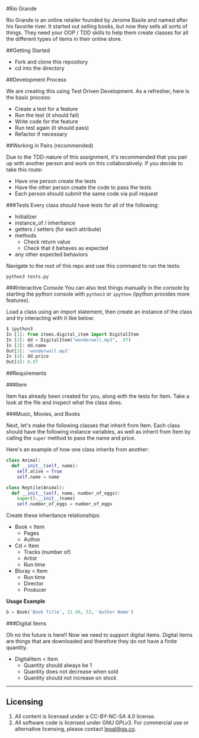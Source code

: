 #Rio Grande

Rio Grande is an online retailer founded by Jerome Basile and named after his favorite river. It started out selling books, but now they sells all sorts of things. They need your OOP / TDD skills to help them create classes for all the different types of items in their online store.

##Getting Started

* Fork and clone this repository
* cd into the directory

##Development Process

We are creating this using Test Driven Development. As a refresher, here is the basic process:

* Create a test for a feature
* Run the test (it should fail)
* Write code for the feature
* Run test again (it should pass)
* Refactor if necessary

##Working in Pairs (recommended)

Due to the TDD-nature of this assignment, it's recommended that you pair up with another person and work on this collaboratively. If you decide to take this route:

* Have one person create the tests
* Have the other person create the code to pass the tests
* Each person should submit the same code via pull request

###Tests
Every class should have tests for all of the following:

* Initializer
* instance_of / inheritance
* getters / setters (for each attribute)
* methods
  * Check return value
  * Check that it behaves as expected
* any other expected behaviors

Navigate to the root of this repo and use this command to run the tests:

```
python3 tests.py
```

###Interactive Console
You can also test things manually in the console by starting the python
console with `python3` or `ipython` (ipython provides more features).

Load a class using an import statement, then create an instance of
the class and try interacting with it like below:

```py
$ ipython3
In [1]: from items.digital_item import DigitalItem
In [2]: dd = DigitalItem("wonderwall.mp3", .97)
In [3]: dd.name
Out[3]: 'wonderwall.mp3'
In [4]: dd.price
Out[4]: 0.97
```

##Requirements

###Item

Item has already been created for you, along with the tests for Item. Take a look at the file and inspect what the class does.

###Music, Movies, and Books

Next, let's make the following classes that inherit from Item. Each class should have the following instance variables, as well as inherit from Item by calling the `super` method to pass the name and price.

Here's an example of how one class inherits from another:

```py
class Animal:
  def __init__(self, name):
    self.alive = True
    self.name = name

class Reptile(Animal):
  def __init__(self, name, number_of_eggs):
    super().__init__(name)
    self.number_of_eggs = number_of_eggs
```

Create these inheritance relationships:

* Book < Item
  * Pages
  * Author
* Cd < Item
  * Tracks (number of)
  * Artist
  * Run time
* Bluray < Item
  * Run time
  * Director
  * Producer


**Usage Example**

```py
b = Book('Book Title', 12.99, 33, 'Author Name')
```

###Digital Items

Oh no the future is here!! Now we need to support digital items. Digital items are things that are downloaded and therefore they do not have a finite quantity.

* DigitalItem < Item
  * Quantity should always be 1
  * Quantity does not decrease when sold
  * Quantity should not increase on stock

---

## Licensing
1. All content is licensed under a CC-BY-NC-SA 4.0 license.
2. All software code is licensed under GNU GPLv3. For commercial use or alternative licensing, please contact legal@ga.co.
